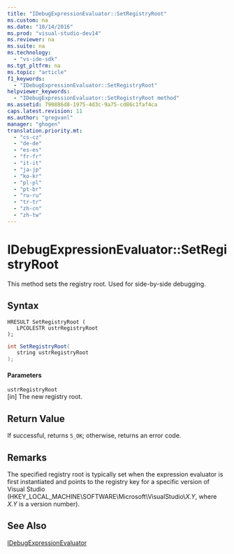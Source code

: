 ```yaml
---
title: "IDebugExpressionEvaluator::SetRegistryRoot"
ms.custom: na
ms.date: "10/14/2016"
ms.prod: "visual-studio-dev14"
ms.reviewer: na
ms.suite: na
ms.technology: 
  - "vs-ide-sdk"
ms.tgt_pltfrm: na
ms.topic: "article"
f1_keywords: 
  - "IDebugExpressionEvaluator::SetRegistryRoot"
helpviewer_keywords: 
  - "IDebugExpressionEvaluator::SetRegistryRoot method"
ms.assetid: 790886d8-1975-4d3c-9a75-cd86c1faf4ca
caps.latest.revision: 11
ms.author: "gregvanl"
manager: "ghogen"
translation.priority.mt: 
  - "cs-cz"
  - "de-de"
  - "es-es"
  - "fr-fr"
  - "it-it"
  - "ja-jp"
  - "ko-kr"
  - "pl-pl"
  - "pt-br"
  - "ru-ru"
  - "tr-tr"
  - "zh-cn"
  - "zh-tw"
---
```

# IDebugExpressionEvaluator::SetRegistryRoot
This method sets the registry root. Used for side-by-side debugging.  
  
## Syntax  
  
```cpp#  
HRESULT SetRegistryRoot (   
   LPCOLESTR ustrRegistryRoot  
);  
```  
  
```c#  
int SetRegistryRoot(  
   string ustrRegistryRoot  
);  
```  
  
#### Parameters  
 `ustrRegistryRoot`  
 [in] The new registry root.  
  
## Return Value  
 If successful, returns `S_OK`; otherwise, returns an error code.  
  
## Remarks  
 The specified registry root is typically set when the expression evaluator is first instantiated and points to the registry key for a specific version of Visual Studio (HKEY_LOCAL_MACHINE\SOFTWARE\Microsoft\VisualStudio\\*X.Y*, where *X.Y* is a version number).  
  
## See Also  
 [IDebugExpressionEvaluator](../extensibility/idebugexpressionevaluator.md)
